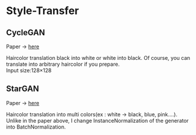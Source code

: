 # Style-Transfer

## CycleGAN
Paper -> [here](https://arxiv.org/pdf/1703.10593.pdf "here")  

Haircolor translation black into white or white into black. Of course, you can translate into arbitrary haircolor if you prepare.  
Input size:128×128

## StarGAN
Paper -> [here](https://arxiv.org/abs/1711.09020 "here")

Haircolor translation into multi colors(ex : white -> black, blue, pink....).   
Unlike in the paper above, I change InstanceNormalization of the generator into BatchNormalization.
